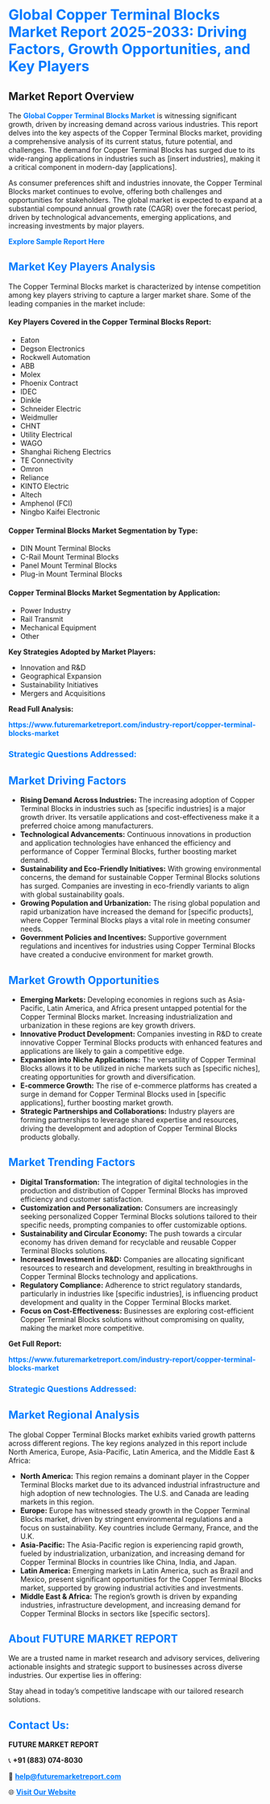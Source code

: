 <h1 style="color: #007BFF;">Global Copper Terminal Blocks Market Report 2025-2033: Driving Factors, Growth Opportunities, and Key Players</h1>

<section id="overview">
<h2>Market Report Overview</h2>
<p>The <a href="https://www.futuremarketreport.com/industry-report/copper-terminal-blocks-market" style="color: #007BFF; text-decoration: none;"><strong>Global Copper Terminal Blocks Market</strong></a> is witnessing significant growth, driven by increasing demand across various industries. This report delves into the key aspects of the Copper Terminal Blocks market, providing a comprehensive analysis of its current status, future potential, and challenges. The demand for Copper Terminal Blocks has surged due to its wide-ranging applications in industries such as [insert industries], making it a critical component in modern-day [applications].</p>
<p>As consumer preferences shift and industries innovate, the Copper Terminal Blocks market continues to evolve, offering both challenges and opportunities for stakeholders. The global market is expected to expand at a substantial compound annual growth rate (CAGR) over the forecast period, driven by technological advancements, emerging applications, and increasing investments by major players.</p>
</section>

<section id="overview">
<p><a href="https://www.futuremarketreport.com/request-sample/reportId=81937" style="color: #007BFF; text-decoration: none;"><strong>Explore Sample Report Here</strong></a></p>
</section>

<section id="key-players">
<h2 style="color: #007BFF;">Market Key Players Analysis</h2>
<p>The Copper Terminal Blocks market is characterized by intense competition among key players striving to capture a larger market share. Some of the leading companies in the market include:</p>
<h4>Key Players Covered in the Copper Terminal Blocks Report:</h4>
<ul><li>Eaton</li><li>Degson Electronics</li><li>Rockwell Automation</li><li>ABB</li><li>Molex</li><li>Phoenix Contract</li><li>IDEC</li><li>Dinkle</li><li>Schneider Electric</li><li>Weidmuller</li><li>CHNT</li><li>Utility Electrical</li><li>WAGO</li><li>Shanghai Richeng Electrics</li><li>TE Connectivity</li><li>Omron</li><li>Reliance</li><li>KINTO Electric</li><li>Altech</li><li>Amphenol (FCI)</li><li>Ningbo Kaifei Electronic</li></ul>
<h4>Copper Terminal Blocks Market Segmentation by Type:</h4>
<ul><li>DIN Mount Terminal Blocks</li><li>C-Rail Mount Terminal Blocks</li><li>Panel Mount Terminal Blocks</li><li>Plug-in Mount Terminal Blocks</li></ul>

<h4>Copper Terminal Blocks Market Segmentation by Application:</h4>
<ul><li>Power Industry</li><li>Rail Transmit</li><li>Mechanical Equipment</li><li>Other</li></ul>
<p><strong>Key Strategies Adopted by Market Players:</strong></p>
<ul>
<li>Innovation and R&D</li>
<li>Geographical Expansion</li>
<li>Sustainability Initiatives</li>
<li>Mergers and Acquisitions</li>
</ul>
</section>

<section>
<p><strong>Read Full Analysis: </strong></p><a href="https://www.futuremarketreport.com/industry-report/copper-terminal-blocks-market" style="color: #007BFF; text-decoration: none;"><strong>https://www.futuremarketreport.com/industry-report/copper-terminal-blocks-market</strong></a>
<h3 style="color: #007BFF;">Strategic Questions Addressed:</h3>
</section>

<section id="driving-factors">
<h2 style="color: #007BFF;">Market Driving Factors</h2>
<ul>
<li><strong>Rising Demand Across Industries:</strong> The increasing adoption of Copper Terminal Blocks in industries such as [specific industries] is a major growth driver. Its versatile applications and cost-effectiveness make it a preferred choice among manufacturers.</li>
<li><strong>Technological Advancements:</strong> Continuous innovations in production and application technologies have enhanced the efficiency and performance of Copper Terminal Blocks, further boosting market demand.</li>
<li><strong>Sustainability and Eco-Friendly Initiatives:</strong> With growing environmental concerns, the demand for sustainable Copper Terminal Blocks solutions has surged. Companies are investing in eco-friendly variants to align with global sustainability goals.</li>
<li><strong>Growing Population and Urbanization:</strong> The rising global population and rapid urbanization have increased the demand for [specific products], where Copper Terminal Blocks plays a vital role in meeting consumer needs.</li>
<li><strong>Government Policies and Incentives:</strong> Supportive government regulations and incentives for industries using Copper Terminal Blocks have created a conducive environment for market growth.</li>
</ul>
</section>

<section id="growth-opportunities">
<h2 style="color: #007BFF;">Market Growth Opportunities</h2>
<ul>
<li><strong>Emerging Markets:</strong> Developing economies in regions such as Asia-Pacific, Latin America, and Africa present untapped potential for the Copper Terminal Blocks market. Increasing industrialization and urbanization in these regions are key growth drivers.</li>
<li><strong>Innovative Product Development:</strong> Companies investing in R&D to create innovative Copper Terminal Blocks products with enhanced features and applications are likely to gain a competitive edge.</li>
<li><strong>Expansion into Niche Applications:</strong> The versatility of Copper Terminal Blocks allows it to be utilized in niche markets such as [specific niches], creating opportunities for growth and diversification.</li>
<li><strong>E-commerce Growth:</strong> The rise of e-commerce platforms has created a surge in demand for Copper Terminal Blocks used in [specific applications], further boosting market growth.</li>
<li><strong>Strategic Partnerships and Collaborations:</strong> Industry players are forming partnerships to leverage shared expertise and resources, driving the development and adoption of Copper Terminal Blocks products globally.</li>
</ul>
</section>

<section id="trending-factors">
<h2 style="color: #007BFF;">Market Trending Factors</h2>
<ul>
<li><strong>Digital Transformation:</strong> The integration of digital technologies in the production and distribution of Copper Terminal Blocks has improved efficiency and customer satisfaction.</li>
<li><strong>Customization and Personalization:</strong> Consumers are increasingly seeking personalized Copper Terminal Blocks solutions tailored to their specific needs, prompting companies to offer customizable options.</li>
<li><strong>Sustainability and Circular Economy:</strong> The push towards a circular economy has driven demand for recyclable and reusable Copper Terminal Blocks solutions.</li>
<li><strong>Increased Investment in R&D:</strong> Companies are allocating significant resources to research and development, resulting in breakthroughs in Copper Terminal Blocks technology and applications.</li>
<li><strong>Regulatory Compliance:</strong> Adherence to strict regulatory standards, particularly in industries like [specific industries], is influencing product development and quality in the Copper Terminal Blocks market.</li>
<li><strong>Focus on Cost-Effectiveness:</strong> Businesses are exploring cost-efficient Copper Terminal Blocks solutions without compromising on quality, making the market more competitive.</li>
</ul>
</section>

<section>
<p><strong>Get Full Report: </strong></p><a href="https://www.futuremarketreport.com/industry-report/copper-terminal-blocks-market" style="color: #007BFF; text-decoration: none;"><strong>https://www.futuremarketreport.com/industry-report/copper-terminal-blocks-market</strong></a>
<h3 style="color: #007BFF;">Strategic Questions Addressed:</h3>
</section>


<section id="regional-analysis">
<h2 style="color: #007BFF;">Market Regional Analysis</h2>
<p>The global Copper Terminal Blocks market exhibits varied growth patterns across different regions. The key regions analyzed in this report include North America, Europe, Asia-Pacific, Latin America, and the Middle East & Africa:</p>
<ul>
<li><strong>North America:</strong> This region remains a dominant player in the Copper Terminal Blocks market due to its advanced industrial infrastructure and high adoption of new technologies. The U.S. and Canada are leading markets in this region.</li>
<li><strong>Europe:</strong> Europe has witnessed steady growth in the Copper Terminal Blocks market, driven by stringent environmental regulations and a focus on sustainability. Key countries include Germany, France, and the U.K.</li>
<li><strong>Asia-Pacific:</strong> The Asia-Pacific region is experiencing rapid growth, fueled by industrialization, urbanization, and increasing demand for Copper Terminal Blocks in countries like China, India, and Japan.</li>
<li><strong>Latin America:</strong> Emerging markets in Latin America, such as Brazil and Mexico, present significant opportunities for the Copper Terminal Blocks market, supported by growing industrial activities and investments.</li>
<li><strong>Middle East & Africa:</strong> The region’s growth is driven by expanding industries, infrastructure development, and increasing demand for Copper Terminal Blocks in sectors like [specific sectors].</li>
</ul>
</section>

<footer>
<h2 style="color: #007BFF;">About FUTURE MARKET REPORT</h2>
<p>We are a trusted name in market research and advisory services, delivering actionable insights and strategic support to businesses across diverse industries. Our expertise lies in offering:</p>

<p>Stay ahead in today’s competitive landscape with our tailored research solutions.</p>

<h2 style="color: #007BFF;">Contact Us:</h2>
<p><strong>FUTURE MARKET REPORT</strong></p>
<p>📞 <strong>+91 (883) 074-8030</strong></p>
<p>📧 <strong><a href="mailto:help@futuremarketreport.com" style="color: #007BFF;">help@futuremarketreport.com</a></strong></p>
<p>🌐 <strong><a href="https://www.futuremarketreport.com/" style="color: #007BFF;">Visit Our Website</a></strong></p>
</footer>
